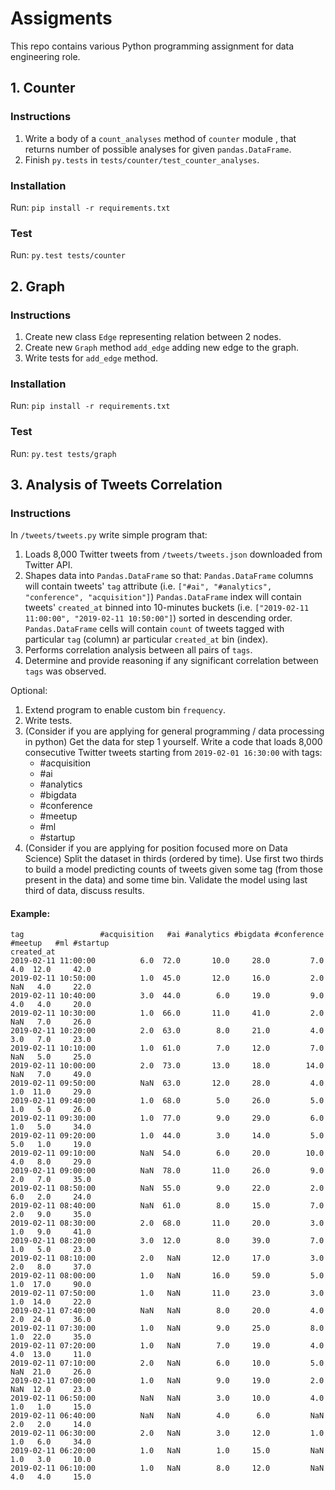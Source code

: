 # Assigments

This repo contains various Python programming assignment for data engineering role.

## 1. Counter

### Instructions

1. Write a body of a `count_analyses` method of `counter` module , that returns number of possible analyses for given `pandas.DataFrame`. 
2. Finish `py.tests` in `tests/counter/test_counter_analyses`.

### Installation

Run: `pip install -r requirements.txt`

### Test

Run: `py.test tests/counter`


## 2. Graph

### Instructions

1. Create new class `Edge` representing relation between 2 nodes.
2. Create new `Graph` method `add_edge` adding new edge to the graph.
3. Write tests for `add_edge` method.

### Installation

Run: `pip install -r requirements.txt`

### Test

Run: `py.test tests/graph`


## 3. Analysis of Tweets Correlation

### Instructions

In `/tweets/tweets.py` write simple program that:

1. Loads 8,000 Twitter tweets from `/tweets/tweets.json` downloaded from Twitter API.
2. Shapes data into `Pandas.DataFrame` so that:
`Pandas.DataFrame` columns will contain  tweets' `tag` attribute (i.e. `["#ai", "#analytics", "conference", "acquisition"]`)
`Pandas.DataFrame` index will contain tweets' `created_at` binned into 10-minutes buckets (i.e. `["2019-02-11 11:00:00", "2019-02-11 10:50:00"]`) sorted in descending order.
`Pandas.DataFrame` cells will contain `count` of tweets tagged with particular `tag` (column) ar particular `created_at` bin (index).
3. Performs correlation analysis between all pairs of `tags`.
4. Determine and provide reasoning if any significant correlation between `tags` was observed.


Optional:

1. Extend program to enable custom bin `frequency`. 
2. Write tests.
3. (Consider if you are applying for general programming / data processing in python)
   Get the data for step 1 yourself. Write a code that loads 8,000 consecutive Twitter
   tweets starting from `2019-02-01 16:30:00` with tags:
    - #acquisition
    - #ai
    - #analytics 
    - #bigdata
    - #conference
    - #meetup
    - #ml
    - #startup
4. (Consider if you are applying for position focused more on Data Science)
   Split the dataset in thirds (ordered by time). Use first two thirds to build a model
   predicting counts of tweets given some tag (from those present in the data) and some time bin.
   Validate the model using last third of data, discuss results.

#### Example:

```
tag                 #acquisition   #ai #analytics #bigdata #conference #meetup   #ml #startup
created_at
2019-02-11 11:00:00          6.0  72.0       10.0     28.0         7.0     4.0  12.0     42.0
2019-02-11 10:50:00          1.0  45.0       12.0     16.0         2.0     NaN   4.0     22.0
2019-02-11 10:40:00          3.0  44.0        6.0     19.0         9.0     4.0   4.0     20.0
2019-02-11 10:30:00          1.0  66.0       11.0     41.0         2.0     NaN   7.0     26.0
2019-02-11 10:20:00          2.0  63.0        8.0     21.0         4.0     3.0   7.0     23.0
2019-02-11 10:10:00          1.0  61.0        7.0     12.0         7.0     NaN   5.0     25.0
2019-02-11 10:00:00          2.0  73.0       13.0     18.0        14.0     NaN   7.0     49.0
2019-02-11 09:50:00          NaN  63.0       12.0     28.0         4.0     1.0  11.0     29.0
2019-02-11 09:40:00          1.0  68.0        5.0     26.0         5.0     1.0   5.0     26.0
2019-02-11 09:30:00          1.0  77.0        9.0     29.0         6.0     1.0   5.0     34.0
2019-02-11 09:20:00          1.0  44.0        3.0     14.0         5.0     5.0   1.0     19.0
2019-02-11 09:10:00          NaN  54.0        6.0     20.0        10.0     4.0   8.0     29.0
2019-02-11 09:00:00          NaN  78.0       11.0     26.0         9.0     2.0   7.0     35.0
2019-02-11 08:50:00          NaN  55.0        9.0     22.0         2.0     6.0   2.0     24.0
2019-02-11 08:40:00          NaN  61.0        8.0     15.0         7.0     2.0   9.0     35.0
2019-02-11 08:30:00          2.0  68.0       11.0     20.0         3.0     1.0   9.0     41.0
2019-02-11 08:20:00          3.0  12.0        8.0     39.0         7.0     1.0   5.0     23.0
2019-02-11 08:10:00          2.0   NaN       12.0     17.0         3.0     2.0   8.0     37.0
2019-02-11 08:00:00          1.0   NaN       16.0     59.0         5.0     1.0  17.0     90.0
2019-02-11 07:50:00          1.0   NaN       11.0     23.0         3.0     1.0  14.0     22.0
2019-02-11 07:40:00          NaN   NaN        8.0     20.0         4.0     2.0  24.0     36.0
2019-02-11 07:30:00          1.0   NaN        9.0     25.0         8.0     1.0  22.0     35.0
2019-02-11 07:20:00          1.0   NaN        7.0     19.0         4.0     4.0  13.0     11.0
2019-02-11 07:10:00          2.0   NaN        6.0     10.0         5.0     NaN  21.0     26.0
2019-02-11 07:00:00          1.0   NaN        9.0     19.0         2.0     NaN  12.0     23.0
2019-02-11 06:50:00          NaN   NaN        3.0     10.0         4.0     1.0   1.0     15.0
2019-02-11 06:40:00          NaN   NaN        4.0      6.0         NaN     2.0   2.0     14.0
2019-02-11 06:30:00          2.0   NaN        3.0     12.0         1.0     1.0   6.0     34.0
2019-02-11 06:20:00          1.0   NaN        1.0     15.0         NaN     1.0   3.0     10.0
2019-02-11 06:10:00          1.0   NaN        8.0     12.0         NaN     4.0   4.0     15.0
```


